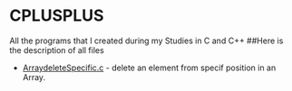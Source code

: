 # CPLUSPLUS
All the programs that I created during my Studies in C and C++
##Here is the description of all files
* [ArraydeleteSpecific.c](ArraydeleteSpecific.c) - delete an element from specif position in an Array.